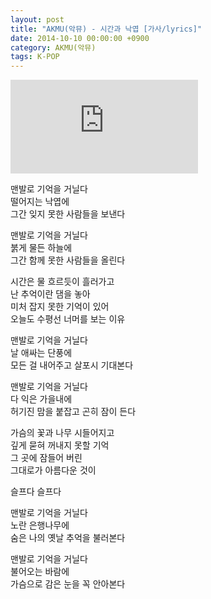 ```yaml
---
layout: post
title: "AKMU(악뮤) - 시간과 낙엽 [가사/lyrics]"
date: 2014-10-10 00:00:00 +0900
category: AKMU(악뮤)
tags: K-POP
---
```


<div class="youtube-iframe-container iframe-16-to-9">
    <iframe src="https://www.youtube.com/embed/dbpepFegS6Y" title="AKMU(악뮤) - 시간과 낙엽" frameborder="0" allow="accelerometer; autoplay; clipboard-write; encrypted-media; gyroscope; picture-in-picture; web-share" allowfullscreen></iframe>
</div>

맨발로 기억을 거닐다  
떨어지는 낙엽에  
그간 잊지 못한 사람들을 보낸다

맨발로 기억을 거닐다  
붉게 물든 하늘에  
그간 함께 못한 사람들을 올린다

시간은 물 흐르듯이 흘러가고  
난 추억이란 댐을 놓아  
미처 잡지 못한 기억이 있어  
오늘도 수평선 너머를 보는 이유

맨발로 기억을 거닐다  
날 애싸는 단풍에  
모든 걸 내어주고 살포시 기대본다

맨발로 기억을 거닐다  
다 익은 가을내에  
허기진 맘을 붙잡고 곤히 잠이 든다

가슴의 꽃과 나무 시들어지고  
깊게 묻혀 꺼내지 못할 기억  
그 곳에 잠들어 버린  
그대로가 아름다운 것이

슬프다 슬프다

맨발로 기억을 거닐다  
노란 은행나무에  
숨은 나의 옛날 추억을 불러본다

맨발로 기억을 거닐다  
불어오는 바람에  
가슴으로 감은 눈을 꼭 안아본다